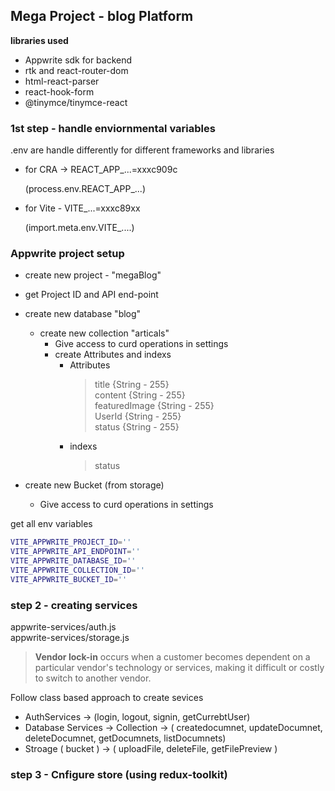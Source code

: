 ## **Mega Project - blog Platform**

**libraries used** 

* Appwrite sdk for backend
* rtk and react-router-dom
* html-react-parser
* react-hook-form
* @tinymce/tinymce-react


### 1st step - handle enviornmental variables 
.env are handle differently for different frameworks and libraries 

* for CRA -> REACT_APP_...=xxxc909c

    (process.env.REACT_APP_...)

* for Vite - VITE_...=xxxc89xx

    (import.meta.env.VITE_....)


### Appwrite project setup 

- create new project - "megaBlog"

- get Project ID and API end-point

- create new database "blog"
    - create new collection "articals"
        - Give access to curd operations in settings
        - create Attributes and indexs
            - Attributes 
                > title     {String - 255} <br>
                > content   {String - 255} <br>
                > featuredImage {String - 255} <br>
                > UserId      {String - 255} <br>
                > status      {String - 255} <br>
            - indexs
                > status

- create new Bucket (from storage)
    - Give access to curd operations in settings

get all env variables
```bash
VITE_APPWRITE_PROJECT_ID=''
VITE_APPWRITE_API_ENDPOINT=''
VITE_APPWRITE_DATABASE_ID=''
VITE_APPWRITE_COLLECTION_ID=''
VITE_APPWRITE_BUCKET_ID=''
```    

### step 2 - creating services

appwrite-services/auth.js <br>
appwrite-services/storage.js

> **Vendor lock-in** occurs when a customer becomes dependent on a particular vendor's technology or services, making it difficult or costly to switch to another vendor.

Follow class based approach to create sevices 
 - AuthServices -> (login, logout, signin, getCurrebtUser)
 - Database Services -> Collection -> ( createdocumnet, updateDocumnet, deleteDocumnet, getDocumnets, listDocumnets)
 - Stroage ( bucket ) -> ( uploadFile, deleteFile, getFilePreview ) 


### step 3 - Cnfigure store (using redux-toolkit)

